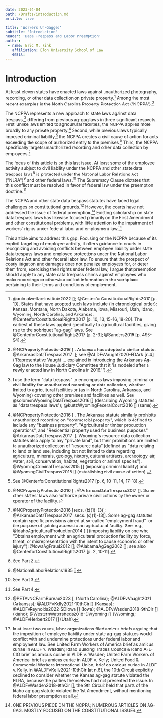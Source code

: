 ```yaml
---
date: 2023-04-04
path: /Drafts/introduction.md
article: true

title: 'Workers Un-Gagged'
subtitle: 'Introduction'
header: 'Data Trespass and Labor Preemption'
author:
 - name: Eric M. Fink
   affiliation: Elon University School of Law
   email: 
---
```



# Introduction

At least eleven states have enacted laws against unauthorized photography, recording, or other data collection on private property.[^Intro1] Among the most recent examples is the North Carolina Property Protection Act ("NCPPA").[^Intro2] 

The NCPPA represents a new approach to state laws against data trespass,[^Intro3] differing from previous ag-gag laws in three significant respects. First, unlike laws limited to agricultural facilities, the NCPPA applies more broadly to any private property.[^Intro4] Second, while previous laws typically imposed criminal liability,[^Intro5] the NCPPA creates a civil cause of action for acts exceeding the scope of authorized entry to the premises.[^Intro6] Third, the NCPPA specifically targets unauthorized recording and other data collection by employees.[^Intro7]

The focus of this article is on this last issue. At least some of the employee activity subject to civil liability under the NCPPA and other state data trespass laws[^Intro8] is protected under the National Labor Relations Act ("NLRA")[^Intro8a] and other federal laws.[^Intro8b] The Supremacy Clause dictates that this conflict must be resolved in favor of federal law under the preemption doctrine.[^Intro9]

The NCPPA and other state data trespass statutes have faced legal challenges on constitutional grounds.[^Intro10] However, the courts have not addressed the issue of federal preemption.[^Intro11] Existing scholarship on state data trespass laws has likewise focused primarily on the First Amendment and other constitutional problems, with little attention to the impairment of workers' rights under federal labor and employment law.[^Intro12]

This article aims to address this gap. Focusing on the NCPPA because of its explicit targeting of employee activity, it offers guidance to courts in recognizing and avoiding conflicts between employee liability under state data trespass laws and employee protections under the National Labor Relations Act and other federal labor law. To ensure that the prospect of costly litigation and damages does not penalize employees for, or deter them from, exercising their rights under federal law, I argue that preemption should apply to any state data trespass claims against employees who make recordings or otherwise collect information in the workplace pertaining to their terms and conditions of employment.

[^Intro1]: @animalwelfareinstitute2022 []; @CenterforConstitutionalRights2017 [p. 10]. States that have adopted such laws include (in chronological order): Kansas, Montana, North Dakota, Alabama, Iowa, Missouri, Utah, Idaho, Wyoming, North Carolina, and Arkansas. @CenterforConstitutionalRights2017 [p. 10, 13, 15-16, 18-20]. The earliest of these laws applied specifically to agricultural facilities, giving rise to the sobriquet "ag-gag" laws. See @CenterforConstitutionalRights2017 [p. 2-3]; @Sanders2019 [p. 493-94]. 

[^Intro2]: @NCPropertyProtection2016 []. Arkansas has adopted a similar statute. @ArkansasDataTrespass2017 []; see @ALDFvVaught2020-EDArk [n.4] ("Representative Vaught ... explained in introducing the Arkansas Ag-Gag law to the House Judiciary Committee that it 'is modeled after a newly enacted law in North Carolina in 2016.'").

[^Intro3]: I use the term "data trespass" to encompass laws imposing criminal or civil liability for unauthorized recording or data collection, whether limited to agricultural facilities or (as in North Carolina, Arkansas, and Wyoming) covering other premises and facilities as well. See @solomonWyomingDataTrespass2016 [] (describing Wyoming statutes as "data trespass laws"); @kurtzWyomingFederalCourt2016 [] (same). 

[^Intro4]: @NCPropertyProtection2016 []. The Arkansas statute similarly prohibits unauthorized recording on "commercial property", which is defined to include any "business property", "Agricultural or timber production operations", and "Residential property used for business purposes".  @ArkansasDataTrespass2017 []. Wyoming's resource data collection statutes also apply to any "private land", but their prohibitions are limited to unauthorized collection of "resource data" (defined as "data relating to land or land use, including but not limited to data regarding agriculture, minerals, geology, history, cultural artifacts, archeology, air, water, soil, conservation, habitat, vegetation or animal species"). @WyomingCriminalTrespass2015 [] (imposing criminal liability) and @WyomingCivilTrespass2015 [] (establishing civil cause of action).

[^Intro5]: See @CenterforConstitutionalRights2017 [p. 6, 10-11, 14, 17-18].

[^Intro6]: @NCPropertyProtection2016 []; @ArkansasDataTrespass2017 []. Some other states' laws also authorize private civil actions by the owner or operator of the facility. 

[^Intro7]: @NCPropertyProtection2016 [secs. (b)(1)-(3)]; @ArkansasDataTrespass2017 [secs. (c)(1)-(3)]. Some ag-gag statutes contain specific provisions aimed at so-called "employment fraud" for the purpose of gaining access to an agricultural facility. See, e.g., @IdahoAgriculturalProduction2014 [ ] (imposing liability on one who "Obtains employment with an agricultural production facility by force, threat, or misrepresentation with the intent to cause economic or other injury"); @IowaAgFraud2012 []; @AlabamaAgGag2002 []; see also @CenterforConstitutionalRights2017 [p. 2, 10-11].

[^Intro8]: See Part 2.

[^Intro8a]: @NationalLaborRelations1935 []

[^Intro8b]: See Part 3.  

[^Intro9]: See Part 4.

[^Intro10]: @PETAvNCFarmBureau2023 [] (North Carolina); @ALDFvVaught2021 (Arkansas); @ALDFvKelly2021-10thCir [] (Kansas); @ALDFvReynolds2022-SDIowa [] (Iowa); @ALDFvWasden2018-9thCir [] (Idaho); @WesternWatersheds2018-DWyoming [] (Wyoming); @ALDFvHerbert2017 [] (Utah).  

[^Intro11]: In at least two cases, labor organizations filed amicus briefs arguing that the imposition of employee liability under state ag-gag statutes would conflict with and undermine protections under federal labor and employment law. See United Farm Workers of America brief as amicus curiae in ALDF v. Wasden; Idaho Building Trades Council & Idaho AFL-CIO brief as amicus curiae in ALDF v. Wasden; United Farm Workers of America, brief as amicus curiae in ALDF v. Kelly; United Food & Commercial Workers International Union, brief as amicus curiae in ALDF v. Kelly. In @ALDFvKelly2021-10thCir [at n.6], the 10th Circuit explicitly declined to consider whether the Kansas ag-gag statute violated the NLRA, because the parties themselves had not presented the issue. In @ALDFvWasden2018-9thCir [], the 9th Circuit held that parts of the Idaho ag-gag statute violated the 1st Amendment, without mentioning federal labor preemption at all.

[^Intro12]: ONE PREVIOUS PIECE ON THE NCPPA; NUMEROUS ARTICLES ON AG-GAG. MOSTLY FOCUSED ON THE CONSTITUTIONAL ISSUES. 
